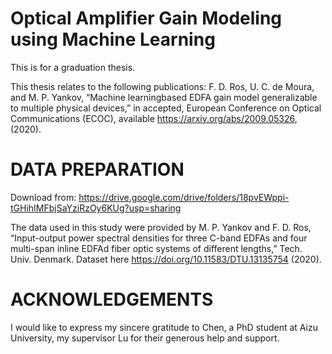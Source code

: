# Optical Amplifier Gain Modeling using Machine Learning 
This is for a graduation thesis.

This thesis relates to the following publications: F. D. Ros, U. C. de Moura, and M. P. Yankov, “Machine learningbased EDFA gain model generalizable to multiple physical devices,” in accepted, European Conference on Optical Communications (ECOC), available https://arxiv.org/abs/2009.05326, (2020). 

# DATA PREPARATION 
Download from: https://drive.google.com/drive/folders/18pvEWppi-tGHihIMFbjSaYziRzOy6KUg?usp=sharing

The data used in this study were provided by  M. P. Yankov and F. D. Ros, “Input-output power spectral densities for three C-band EDFAs and four multi-span inline EDFAd fiber optic systems of different lengths,” Tech. Univ. Denmark. 
Dataset here https://doi.org/10.11583/DTU.13135754 (2020). 

# ACKNOWLEDGEMENTS
I would like to express my sincere gratitude to Chen, a PhD student at Aizu University, my supervisor Lu for their generous help and support.
